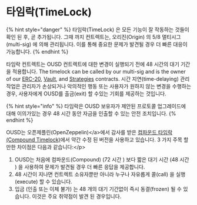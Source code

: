 # 타임락\(TimeLock\)

{% hint style="danger" %}
타임락\(TimeLock\) 은 모든 기능이 잘 작동하는 것들이 확인 된 후, 곧 추가됩니다. 그때 까지 컨트렉트는, 오리진\(Origin\) 의 5/8 멀티시그\(multi-sig\) 에 의해 관리됩니다. 이를 통해 중요한 문제가 발견될 경우 더 빠른 대응이 가능합니다.
{% endhint %}

타임락 컨트렉트는 OUSD 컨트렉트에 대한 변경이 실행되기 전에 48 시간의 대기 기간을 적용합니다. The timelock can be called by our multi-sig and is the owner of our [ERC-20](../erc-20.md), [Vault](vault.md), and [Strategies](strategies.md) contracts. 시간 지연\(time-delaying\) 관리 작업은 관리자가 손상되거나 악의적인 행동 또는 사용자가 원하지 않는 변경을 수행하는 경우, 사용자에게 OUSD를 출금\(exit\) 할 수있는 기회를 제공하는 것입니다.

{% hint style="info" %}
타임락은 OUSD 보유자가 제안된 프로토콜 업그레이드에 대해 이의가있는 경우 48 시간 동안 자금을 인출할 수 있는 안전 조치입니다.
{% endhint %}

OUSD는 오픈제플린\(OpenZeppelin\)&lt;/a&gt;에서 감사를 받은 [컴파운드 타임락\(Compound Timelock\)](https://compound.finance/docs/governance)에서 약간 수정 된 버전을 사용하고 있습니다. 3 가지 주목 할만한 차이점은 다음과 같습니다:&lt;/p&gt;

1. OUSD는 처음에 컴파운드\(Compound\)  \(72 시간 \) 보다 짧은 대기 시간  \(48 시간 \) 을 사용하여 문제가 발견될 경우 더 빠른 응답을 제공합니다. 
2. 48 시간이 지나면 컨트렉트 소유자뿐만 아니라 누구나 자유롭게 콜\(call\) 을 실행\(execute\) 할 수 있습니다.
3. 입금  \(인출 또는 이체 불가\) 는 48 개의 대기 기간없이 즉시 동결\(frozen\) 될 수 있습니다. 이것은 주요 취약점이 발견 된 경우입니다.

